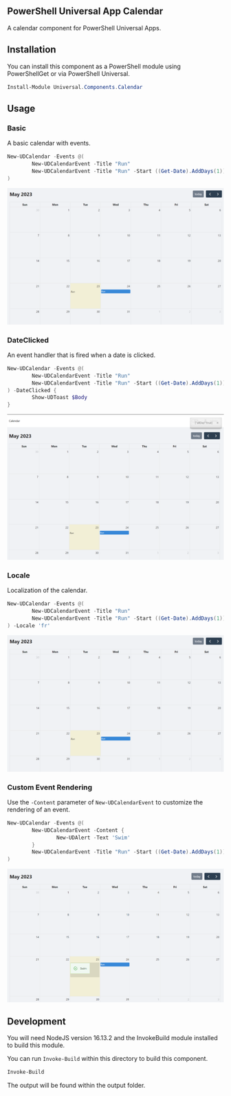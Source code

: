 ## PowerShell Universal App Calendar

A calendar component for PowerShell Universal Apps. 

## Installation

You can install this component as a PowerShell module using PowerShellGet or via PowerShell Universal.

```powershell
Install-Module Universal.Components.Calendar
```

## Usage

### Basic

A basic calendar with events. 

```powershell
New-UDCalendar -Events @(
        New-UDCalendarEvent -Title "Run"
        New-UDCalendarEvent -Title "Run" -Start ((Get-Date).AddDays(1)) -AllDay
) 
```

![](./images/basic.png)

### DateClicked

An event handler that is fired when a date is clicked.

```powershell
New-UDCalendar -Events @(
        New-UDCalendarEvent -Title "Run"
        New-UDCalendarEvent -Title "Run" -Start ((Get-Date).AddDays(1)) -AllDay
) -DateClicked {
        Show-UDToast $Body
}
```

![](./images/onClick.png)

### Locale

Localization of the calendar. 

```powershell
New-UDCalendar -Events @(
        New-UDCalendarEvent -Title "Run"
        New-UDCalendarEvent -Title "Run" -Start ((Get-Date).AddDays(1)) -AllDay
) -Locale 'fr'
```

![](./images/locale.png)

### Custom Event Rendering

Use the `-Content` parameter of `New-UDCalendarEvent` to customize the rendering of an event. 

```powershell
New-UDCalendar -Events @(
        New-UDCalendarEvent -Content {
                New-UDAlert -Text 'Swim'
        }
        New-UDCalendarEvent -Title "Run" -Start ((Get-Date).AddDays(1)) -AllDay
) 
```

![](./images/customRender.png)

## Development

You will need NodeJS version 16.13.2 and the InvokeBuild module installed to build this module. 

You can run `Invoke-Build` within this directory to build this component.

```powershell
Invoke-Build
```

The output will be found within the output folder.